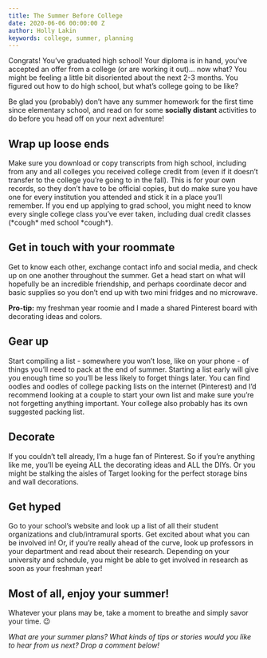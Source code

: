 ```yaml
---
title: The Summer Before College
date: 2020-06-06 00:00:00 Z
author: Holly Lakin
keywords: college, summer, planning
---
```


Congrats! You’ve graduated high school! Your diploma is in hand, you’ve accepted an offer from a college (or are working
it out)... now what? You might be feeling a little bit disoriented about the next 2-3 months. You figured out how to do
high school, but what’s college going to be like?

Be glad you (probably) don’t have any summer homework for the first time since elementary school, and read on for some
**socially distant** activities to do before you head off on your next adventure!

## Wrap up loose ends
Make sure you download or copy transcripts from high school, including from any and all colleges you received college
credit from (even if it doesn’t transfer to the college you’re going to in the fall). This is for your own records, so
they don’t have to be official copies, but do make sure you have one for every institution you attended and stick it in
a place you’ll remember. If you end up applying to grad school, you might need to know every single college class you’ve
ever taken, including dual credit classes (\*cough\* med school \*cough\*).

## Get in touch with your roommate

Get to know each other, exchange contact info and social media, and check up on one another throughout the summer. Get a
head start on what will hopefully be an incredible friendship, and perhaps coordinate decor and basic supplies so you
don’t end up with two mini fridges and no microwave.

**Pro-tip:** my freshman year roomie and I made a shared Pinterest board with decorating ideas and colors.

## Gear up

Start compiling a list - somewhere you won’t lose, like on your phone - of things you’ll need to pack at the end of
summer. Starting a list early will give you enough time so you’ll be less likely to forget things later. You can find
oodles and oodles of college packing lists on the internet (Pinterest) and I’d recommend looking at a couple to start
your own list and make sure you’re not forgetting anything important. Your college also probably has its own suggested
packing list.

## Decorate

If you couldn’t tell already, I’m a huge fan of Pinterest. So if you’re anything like me, you’ll be eyeing ALL the
decorating ideas and ALL the DIYs. Or you might be stalking the aisles of Target looking for the perfect storage bins
and wall decorations.

## Get hyped

Go to your school’s website and look up a list of all their student organizations and club/intramural sports. Get
excited about what you can be involved in! Or, if you’re really ahead of the curve, look up professors in your
department and read about their research. Depending on your university and schedule, you might be able to get involved
in research as soon as your freshman year!

## Most of all, enjoy your summer!

Whatever your plans may be, take a moment to breathe and simply savor your time. 😉

*What are your summer plans? What kinds of tips or stories would you like to hear from us next? Drop a comment below!*

